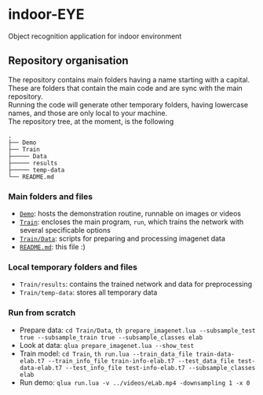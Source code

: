 # indoor-EYE

Object recognition application for indoor environment

## Repository organisation
The repository contains main folders having a name starting with a capital. These are folders that contain the main code and are sync with the main repository.  
Running the code will generate other temporary folders, having lowercase names, and those are only local to your machine.  
The repository tree, at the moment, is the following
```
.
├── Demo
├── Train
├───── Data
├───── results
├───── temp-data
└── README.md
```

### Main folders and files
 - [`Demo`](Demo): hosts the demonstration routine, runnable on images or videos 
 - [`Train`](Train): encloses the main program, `run`, which trains the network with several specificable options
 - [`Train/Data`](Train/Data): scripts for preparing and processing imagenet data
 - [`README.md`](README.md): this file :)

### Local temporary folders and files
 - `Train/results`: contains the trained network and data for preprocessing
 - `Train/temp-data`: stores all temporary data
 
### Run from scratch
- Prepare data: `cd Train/Data`, `th prepare_imagenet.lua --subsample_test true --subsample_train true --subsample_classes elab`
- Look at data: `qlua prepare_imagenet.lua --show_test`
- Train model: `cd Train`,  `th run.lua --train_data_file train-data-elab.t7 --train_info_file train-info-elab.t7 --test_data_file test-data-elab.t7 --test_info_file test-info-elab.t7 --subsample_classes elab`
- Run demo: `qlua run.lua -v ../videos/eLab.mp4 -downsampling 1 -x 0`
 
